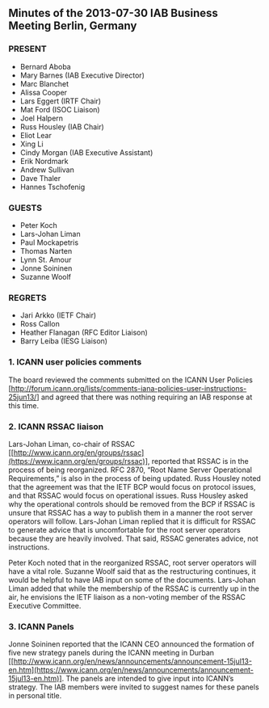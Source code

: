 
Minutes of the 2013-07-30 IAB Business Meeting
Berlin, Germany
--------------------------------------------------------------


### PRESENT


* Bernard Aboba
* Mary Barnes (IAB Executive Director)
* Marc Blanchet
* Alissa Cooper
* Lars Eggert (IRTF Chair)
* Mat Ford (ISOC Liaison)
* Joel Halpern
* Russ Housley (IAB Chair)
* Eliot Lear
* Xing Li
* Cindy Morgan (IAB Executive Assistant)
* Erik Nordmark
* Andrew Sullivan
* Dave Thaler
* Hannes Tschofenig


### GUESTS


* Peter Koch
* Lars-Johan Liman
* Paul Mockapetris
* Thomas Narten
* Lynn St. Amour
* Jonne Soininen
* Suzanne Woolf


### REGRETS


* Jari Arkko (IETF Chair)
* Ross Callon
* Heather Flanagan (RFC Editor Liaison)
* Barry Leiba (IESG Liaison)


### 1. ICANN user policies comments


The board reviewed the comments submitted on the ICANN User Policies [<http://forum.icann.org/lists/comments-iana-policies-user-instructions-25jun13/>] and agreed that there was nothing requiring an IAB response at this time.


### 2. ICANN RSSAC liaison


Lars-Johan Liman, co-chair of RSSAC [[http://www.icann.org/en/groups/rssac](https://www.icann.org/en/groups/rssac)], reported that RSSAC is in the process of being reorganized. RFC 2870, “Root Name Server Operational Requirements,” is also in the process of being updated. Russ Housley noted that the agreement was that the IETF BCP would focus on protocol issues, and that RSSAC would focus on operational issues. Russ Housley asked why the operational controls should be removed from the BCP if RSSAC is unsure that RSSAC has a way to publish them in a manner the root server operators will follow. Lars-Johan Liman replied that it is difficult for RSSAC to generate advice that is uncomfortable for the root server operators because they are heavily involved. That said, RSSAC generates advice, not instructions.


Peter Koch noted that in the reorganized RSSAC, root server operators will have a vital role. Suzanne Woolf said that as the restructuring continues, it would be helpful to have IAB input on some of the documents. Lars-Johan Liman added that while the membership of the RSSAC is currently up in the air, he envisions the IETF liaison as a non-voting member of the RSSAC Executive Committee.


### 3. ICANN Panels


Jonne Soininen reported that the ICANN CEO announced the formation of five new strategy panels during the ICANN meeting in Durban [[http://www.icann.org/en/news/announcements/announcement-15jul13-en.htm](https://www.icann.org/en/news/announcements/announcement-15jul13-en.htm)]. The panels are intended to give input into ICANN’s strategy. The IAB members were invited to suggest names for these panels in personal title.


